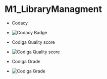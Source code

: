 # M1_LibraryManagment

* Codacy
* ![Codacy Badge](https://app.codacy.com/project/badge/Grade/3dceb81ed8f94a59b5e62ae042b6dcfc)

* Codiga Quality score
* ![Codiga Quality score](https://api.codiga.io/project/32454/score/svg)

* Codiga Grade
* ![Codiga Grade](https://api.codiga.io/project/32454/status/svg)
